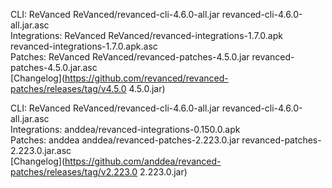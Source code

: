 CLI: ReVanced
ReVanced/revanced-cli-4.6.0-all.jar
revanced-cli-4.6.0-all.jar.asc  
Integrations: ReVanced
ReVanced/revanced-integrations-1.7.0.apk
revanced-integrations-1.7.0.apk.asc  
Patches: ReVanced
ReVanced/revanced-patches-4.5.0.jar
revanced-patches-4.5.0.jar.asc  
[Changelog](https://github.com/revanced/revanced-patches/releases/tag/v4.5.0
4.5.0.jar)




CLI: ReVanced
ReVanced/revanced-cli-4.6.0-all.jar
revanced-cli-4.6.0-all.jar.asc  
Integrations: anddea/revanced-integrations-0.150.0.apk  
Patches: anddea
anddea/revanced-patches-2.223.0.jar
revanced-patches-2.223.0.jar.asc  
[Changelog](https://github.com/anddea/revanced-patches/releases/tag/v2.223.0
2.223.0.jar)

